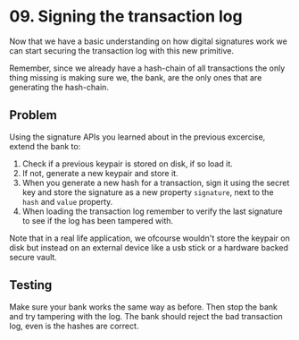 # 09. Signing the transaction log

Now that we have a basic understanding on how digital signatures work we can start securing the transaction log with this new primitive.

Remember, since we already have a hash-chain of all transactions the only thing missing is making sure we, the bank, are the only ones that are generating the hash-chain.

## Problem

Using the signature APIs you learned about in the previous excercise, extend the bank to:

1. Check if a previous keypair is stored on disk, if so load it.
1. If not, generate a new keypair and store it.
1. When you generate a new hash for a transaction, sign it using the secret key and store the signature as a new property `signature`, next to the `hash` and `value` property.
1. When loading the transaction log remember to verify the last signature to see if the log has been tampered with.

Note that in a real life application, we ofcourse wouldn't store the keypair on disk but instead on an external device like a usb stick or a hardware backed secure vault.

## Testing

Make sure your bank works the same way as before. Then stop the bank and try tampering with the log. The bank should reject the bad transaction log, even is the hashes are correct.
